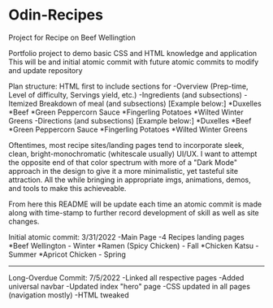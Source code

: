 # Odin-Recipes
Project for Recipe on Beef Wellingtion

Portfolio project to demo basic CSS and HTML knowledge and application
This will be and initial atomic commit with future atomic commits to modify and update repository

Plan structure:
HTML first to include sections for
-Overview (Prep-time, Level of difficulty, Servings yield, etc.)
-Ingredients (and subsections)
-Itemized Breakdown of meal (and subsections) [Example below:]
    *Duxelles
    *Beef
    *Green Peppercorn Sauce
    *Fingerling Potatoes
    *Wilted Winter Greens
-Directions (and subsections) [Example below:]
    *Duxelles
    *Beef
    *Green Peppercorn Sauce
    *Fingerling Potatoes
    *Wilted Winter Greens

Oftentimes, most recipe sites/landing pages tend to incorporate sleek, clean, bright-monochromatic (whitescale usually) UI/UX. I want to attempt the opposite end of that color spectrum with more of a "Dark Mode" approach in the design to give it a more minimalistic, yet tasteful site attraction. All the while bringing in appropriate imgs, animations, demos, and tools to make this achieveable.

From here this README will be update each time an atomic commit is made along with time-stamp to further record development of skill as well as site changes.

Initial atomic commit: 3/31/2022
-Main Page
-4 Recipes landing pages
    *Beef Wellington - Winter
    *Ramen (Spicy Chicken) - Fall
    *Chicken Katsu - Summer
    *Apricot Chicken - Spring

--------------------------------

Long-Overdue Commit: 7/5/2022
-Linked all respective pages
-Added universal navbar
-Updated index "hero" page
-CSS updated in all pages (navigation mostly)
-HTML tweaked

